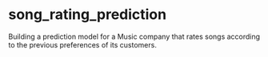 # song_rating_prediction
Building a prediction model for a Music company that rates songs according to the previous preferences of its customers.
